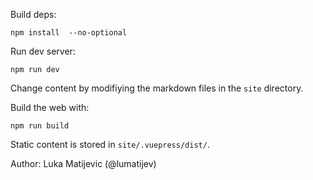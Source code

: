
Build deps:
```
npm install  --no-optional
```
Run dev server:
```
npm run dev
```

Change content by modifiying the markdown files in the `site` directory.

Build the web with:
```
npm run build
```
Static content is stored in `site/.vuepress/dist/`.

Author:
Luka Matijevic (@lumatijev)
